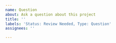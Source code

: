 ```yaml
---
name: Question
about: Ask a question about this project
title: ''
labels: 'Status: Review Needed, Type: Question'
assignees: ''

---
```



